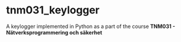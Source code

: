 # tnm031_keylogger
A keylogger implemented in Python as a part of the course __TNM031 - Nätverksprogrammering och säkerhet__

